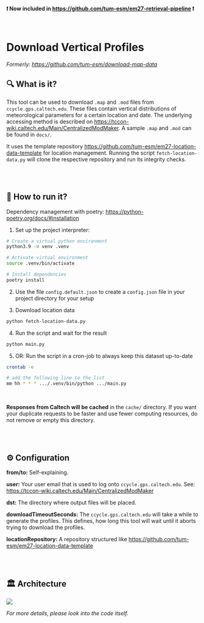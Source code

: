 **❗️ Now included in https://github.com/tum-esm/em27-retrieval-pipeline ❗️**

<br/>

# Download Vertical Profiles

_Formerly: https://github.com/tum-esm/download-map-data_

## 🔍 What is it?

This tool can be used to download `.map` and `.mod` files from `ccycle.gps.caltech.edu`. These files contain vertical distributions of meteorological parameters for a certain location and date. The underlying accessing method is described on https://tccon-wiki.caltech.edu/Main/CentralizedModMaker. A sample `.map` and `.mod` can be found in `docs/`.

It uses the template repository https://github.com/tum-esm/em27-location-data-template for location management. Running the script `fetch-location-data.py` will clone the respective repository and run its integrity checks.

<br/>
<br/>

## 🔌 How to run it?

Dependency management with poetry: https://python-poetry.org/docs/#installation

1. Set up the project interpreter:

```bash
# Create a virtual python environment
python3.9 -m venv .venv

# Activate virtual environment
source .venv/bin/activate

# Install dependencies
poetry install
```

2. Use the file `config.default.json` to create a `config.json` file in your project directory for your setup

3. Download location data

```bash
python fetch-location-data.py
```

4. Run the script and wait for the result

```bash
python main.py
```

5. OR: Run the script in a cron-job to always keep this dataset up-to-date

```bash
crontab -e

# add the following line to the list
mm hh * * * .../.venv/bin/python .../main.py
```

<br/>

**Responses from Caltech will be cached** in the `cache/` directory. If you want your duplicate requests to be faster and use fewer computing resources, do not remove or empty this directory.

<br/>
<br/>

## ⚙️ Configuration

**from/to:** Self-explaining.

**user:** Your user email that is used to log onto `ccycle.gps.caltech.edu`. See: https://tccon-wiki.caltech.edu/Main/CentralizedModMaker

**dst:** The directory where output files will be placed.

**downloadTimeoutSeconds:** The `ccycle.gps.caltech.edu` will take a while to generate the profiles. This defines, how long this tool will wait until it aborts trying to download the profiles.

**locationRepository:** A repository structured like https://github.com/tum-esm/em27-location-data-template

<br/>
<br/>

## 🏛 Architecture

![](/docs/architecture.png)

_For more details, please look into the code itself._
